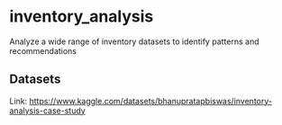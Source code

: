 # inventory_analysis
Analyze a wide range of inventory datasets to identify patterns and recommendations

## Datasets
Link: https://www.kaggle.com/datasets/bhanupratapbiswas/inventory-analysis-case-study
